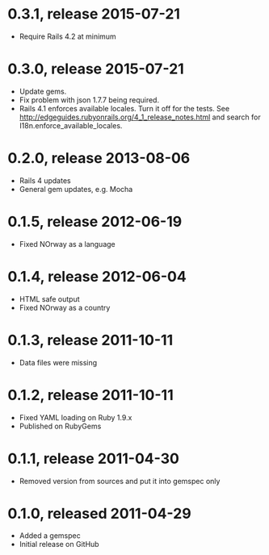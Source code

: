 # 0.3.1, release 2015-07-21

* Require Rails 4.2 at minimum

# 0.3.0, release 2015-07-21

* Update gems.
* Fix problem with json 1.7.7 being required.
* Rails 4.1 enforces available locales. Turn it off for the tests.
  See http://edgeguides.rubyonrails.org/4_1_release_notes.html and
  search for I18n.enforce_available_locales.

# 0.2.0, release 2013-08-06

* Rails 4 updates
* General gem updates, e.g. Mocha

# 0.1.5, release 2012-06-19

* Fixed NOrway as a language

# 0.1.4, release 2012-06-04

* HTML safe output
* Fixed NOrway as a country

# 0.1.3, release 2011-10-11

* Data files were missing

# 0.1.2, release 2011-10-11

* Fixed YAML loading on Ruby 1.9.x
* Published on RubyGems

# 0.1.1, release 2011-04-30

* Removed version from sources and put it into gemspec only

# 0.1.0, released 2011-04-29

* Added a gemspec
* Initial release on GitHub

